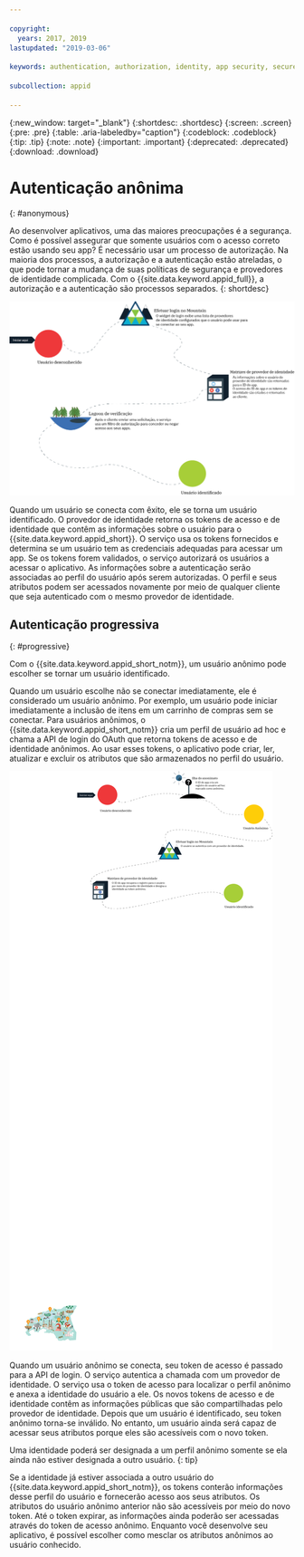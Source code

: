 ```yaml
---

copyright:
  years: 2017, 2019
lastupdated: "2019-03-06"

keywords: authentication, authorization, identity, app security, secure, anonymous, progressive, profiles, sign in

subcollection: appid

---
```


{:new_window: target="_blank"}
{:shortdesc: .shortdesc}
{:screen: .screen}
{:pre: .pre}
{:table: .aria-labeledby="caption"}
{:codeblock: .codeblock}
{:tip: .tip}
{:note: .note}
{:important: .important}
{:deprecated: .deprecated}
{:download: .download}

# Autenticação anônima
{: #anonymous}

Ao desenvolver aplicativos, uma das maiores preocupações é a segurança. Como é possível assegurar que somente usuários com o acesso correto estão usando seu app? É necessário usar um processo de autorização. Na maioria dos processos, a autorização e a autenticação estão atreladas, o que pode tornar a mudança de suas políticas de segurança e provedores de identidade complicada. Com o {{site.data.keyword.appid_full}}, a autorização e a autenticação são processos separados.
{: shortdesc}


![O caminho para se tornar um usuário identificado.](images/authenticationtrail.png)

Quando um usuário se conecta com êxito, ele se torna um usuário identificado. O provedor de identidade retorna os tokens
de acesso e de identidade que contêm as informações sobre o usuário para o {{site.data.keyword.appid_short}}. O serviço usa os tokens fornecidos e determina se um usuário tem as credenciais adequadas para acessar um app. Se os tokens forem validados, o serviço autorizará os usuários a acessar o aplicativo. As
informações sobre a autenticação serão associadas ao perfil do usuário após serem autorizadas. O perfil e seus atributos podem ser acessados
novamente por meio de qualquer cliente que seja autenticado com o mesmo provedor de identidade.

## Autenticação progressiva
{: #progressive}

Com o {{site.data.keyword.appid_short_notm}}, um usuário anônimo pode escolher se tornar um usuário identificado.

Quando um usuário escolhe não se conectar imediatamente, ele é considerado um usuário anônimo. Por exemplo, um usuário
pode iniciar imediatamente a inclusão de itens em um carrinho de compras sem se conectar. Para usuários anônimos, o
{{site.data.keyword.appid_short_notm}} cria um perfil de usuário ad hoc e chama a API de login do OAuth que
retorna tokens de acesso e de identidade anônimos. Ao usar esses tokens, o aplicativo pode criar, ler, atualizar e excluir
os atributos que são armazenados no perfil do usuário.

![O caminho para se tornar um usuário identificado quando ele inicia como anônimo.](images/anon-authenticationtrail.png)

Quando um usuário anônimo se conecta, seu token de acesso é passado para a API de login. O serviço autentica a chamada com um provedor de identidade. O serviço usa o token de acesso para localizar o perfil anônimo e anexa a identidade do usuário a ele. Os novos tokens de acesso e de identidade contêm as informações públicas que são compartilhadas pelo provedor de identidade. Depois que um usuário é identificado, seu token anônimo torna-se inválido. No entanto, um usuário ainda será capaz de acessar seus atributos porque eles são acessíveis com o novo token.

Uma identidade poderá ser designada a um perfil anônimo somente se ela ainda não estiver designada a outro usuário.
{: tip}

Se a identidade já estiver associada a outro usuário do {{site.data.keyword.appid_short_notm}}, os tokens
conterão informações desse perfil do usuário e fornecerão acesso aos seus atributos. Os atributos do usuário anônimo
anterior não são acessíveis por meio do novo token. Até o token expirar, as informações ainda poderão ser acessadas através do token de acesso anônimo. Enquanto
você desenvolve seu aplicativo, é possível escolher como mesclar os atributos anônimos ao usuário conhecido.
